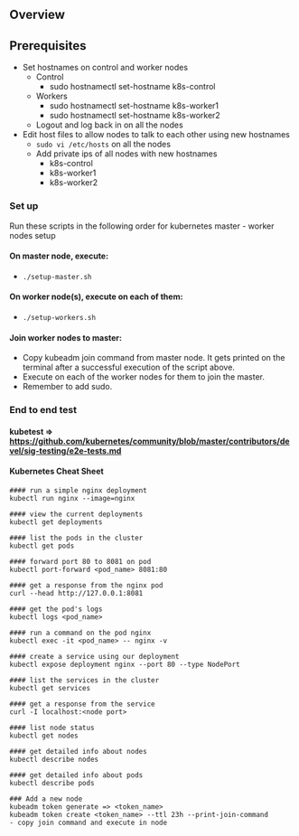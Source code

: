 ## Overview

## Prerequisites
- Set hostnames on control and worker nodes
   - Control
      - sudo hostnamectl set-hostname k8s-control
   - Workers
     - sudo hostnamectl set-hostname k8s-worker1
     - sudo hostnamectl set-hostname k8s-worker2
   - Logout and log back in on all the nodes
-  Edit host files to allow nodes to talk to each other using new hostnames
   - `sudo vi /etc/hosts` on all the nodes
   - Add private ips of all nodes with new hostnames
     - <k8s-control-private-ip> k8s-control
     - <k8s-worker1-private-ip> k8s-worker1
     - <k8s-worker1-private-ip> k8s-worker2

### Set up
Run these scripts in the following order for kubernetes master - worker nodes setup

#### On master node, execute:
- `./setup-master.sh`
#### On worker node(s), execute on each of them:
- `./setup-workers.sh`

#### Join worker nodes to master:
- Copy kubeadm join command from master node. It gets printed on the terminal after a successful execution of the script above.
- Execute on each of the worker nodes for them to join the master.
- Remember to add sudo.

### End to end test

#### kubetest => https://github.com/kubernetes/community/blob/master/contributors/devel/sig-testing/e2e-tests.md

#### Kubernetes Cheat Sheet
```
#### run a simple nginx deployment
kubectl run nginx --image=nginx

#### view the current deployments
kubectl get deployments

#### list the pods in the cluster
kubectl get pods

#### forward port 80 to 8081 on pod
kubectl port-forward <pod_name> 8081:80

#### get a response from the nginx pod
curl --head http://127.0.0.1:8081

#### get the pod's logs
kubectl logs <pod_name>

#### run a command on the pod nginx
kubectl exec -it <pod_name> -- nginx -v

#### create a service using our deployment
kubectl expose deployment nginx --port 80 --type NodePort

#### list the services in the cluster
kubectl get services

#### get a response from the service
curl -I localhost:<node port>

#### list node status
kubectl get nodes

#### get detailed info about nodes
kubectl describe nodes

#### get detailed info about pods
kubectl describe pods

### Add a new node
kubeadm token generate => <token_name>
kubeadm token create <token_name> --ttl 23h --print-join-command
- copy join command and execute in node
```
